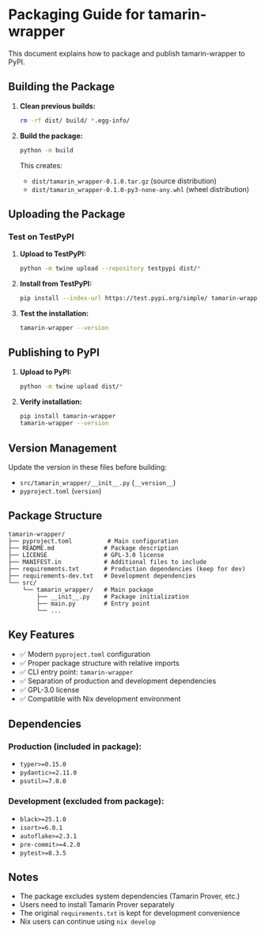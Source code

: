 # Packaging Guide for tamarin-wrapper

This document explains how to package and publish tamarin-wrapper to PyPI.

## Building the Package

1. **Clean previous builds:**
   ```bash
   rm -rf dist/ build/ *.egg-info/
   ```

2. **Build the package:**
   ```bash
   python -m build
   ```

   This creates:
   - `dist/tamarin_wrapper-0.1.0.tar.gz` (source distribution)
   - `dist/tamarin_wrapper-0.1.0-py3-none-any.whl` (wheel distribution)

## Uploading the Package

### Test on TestPyPI

1. **Upload to TestPyPI:**
   ```bash
   python -m twine upload --repository testpypi dist/*
   ```

2. **Install from TestPyPI:**
   ```bash
   pip install --index-url https://test.pypi.org/simple/ tamarin-wrapper
   ```

3. **Test the installation:**
   ```bash
   tamarin-wrapper --version
   ```

## Publishing to PyPI

1. **Upload to PyPI:**
   ```bash
   python -m twine upload dist/*
   ```

2. **Verify installation:**
   ```bash
   pip install tamarin-wrapper
   tamarin-wrapper --version
   ```

## Version Management

Update the version in these files before building:
- `src/tamarin_wrapper/__init__.py` (`__version__`)
- `pyproject.toml` (`version`)

## Package Structure

```
tamarin-wrapper/
├── pyproject.toml          # Main configuration
├── README.md              # Package description
├── LICENSE                # GPL-3.0 license
├── MANIFEST.in            # Additional files to include
├── requirements.txt       # Production dependencies (keep for dev)
├── requirements-dev.txt   # Development dependencies
└── src/
    └── tamarin_wrapper/   # Main package
        ├── __init__.py    # Package initialization
        ├── main.py        # Entry point
        └── ...
```

## Key Features

- ✅ Modern `pyproject.toml` configuration
- ✅ Proper package structure with relative imports
- ✅ CLI entry point: `tamarin-wrapper`
- ✅ Separation of production and development dependencies
- ✅ GPL-3.0 license
- ✅ Compatible with Nix development environment

## Dependencies

### Production (included in package):
- `typer>=0.15.0`
- `pydantic>=2.11.0`
- `psutil>=7.0.0`

### Development (excluded from package):
- `black>=25.1.0`
- `isort>=6.0.1`
- `autoflake>=2.3.1`
- `pre-commit>=4.2.0`
- `pytest>=8.3.5`

## Notes

- The package excludes system dependencies (Tamarin Prover, etc.)
- Users need to install Tamarin Prover separately
- The original `requirements.txt` is kept for development convenience
- Nix users can continue using `nix develop`
